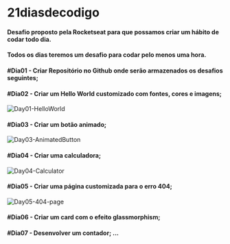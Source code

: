 # 21diasdecodigo

#### Desafio proposto pela Rocketseat para que possamos criar um hábito de codar todo dia.
#### Todos os dias teremos um desafio para codar pelo menos uma hora.

#### #Dia01 - Criar Repositório no Github onde serão armazenados os desafios seguintes;
#### #Dia02 - Criar um Hello World customizado com fontes, cores e imagens;
![Day01-HelloWorld](https://user-images.githubusercontent.com/7783578/185019587-8375b97a-7d8a-4782-b4fa-98a2271d9445.gif)

#### #Dia03 - Criar um botão animado;
![Day03-AnimatedButton](https://user-images.githubusercontent.com/7783578/185443707-84111fb7-d5a9-4aad-ae4e-49541ec99f1c.gif)

#### #Dia04 - Criar uma calculadora;
![Day04-Calculator](https://user-images.githubusercontent.com/7783578/185768460-8dd53055-4916-4a6f-a8ff-42d9919c3efd.gif)

#### #Dia05 - Criar uma página customizada para o erro 404;
![Day05-404-page](https://user-images.githubusercontent.com/7783578/185768467-8e2c2d14-616e-4765-99b7-7bd6f1c0283d.gif)

#### #Dia06 - Criar um card com o efeito glassmorphism;

#### #Dia07 - Desenvolver um contador; ...
